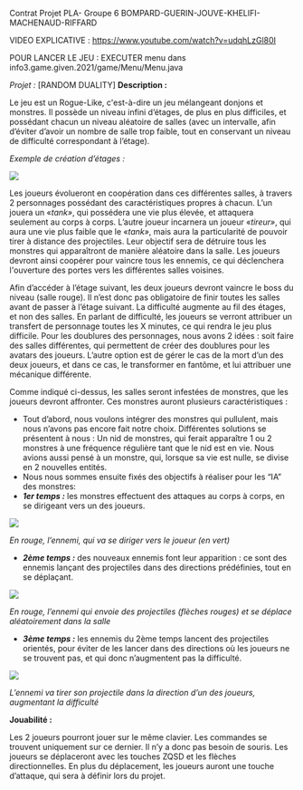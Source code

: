 ﻿Contrat Projet PLA- Groupe 6 BOMPARD-GUERIN-JOUVE-KHELIFI-MACHENAUD-RIFFARD
 
VIDEO EXPLICATIVE : https://www.youtube.com/watch?v=udqhLzGl80I

POUR LANCER LE JEU : EXECUTER menu dans info3.game.given.2021/game/Menu/Menu.java


*Projet :* [RANDOM DUALITY] **Description :**

Le jeu est un Rogue-Like, c'est-à-dire un jeu mélangeant donjons et monstres. Il possède un niveau infini d’étages, de plus en plus difficiles, et possédant chacun un niveau aléatoire de salles (avec un intervalle, afin d’éviter d’avoir un nombre de salle trop faible, tout en conservant un niveau de difficulté correspondant à l’étage).

*Exemple de création d’étages :*

![](Aspose.Words.81f5e2b7-b276-4afa-a48c-e0969871d296.001.png)

Les joueurs évolueront en coopération dans ces différentes salles, à travers 2 personnages possédant des caractéristiques propres à chacun. L’un jouera un «*tank»*, qui possédera une vie plus élevée, et attaquera seulement au corps à corps. L’autre joueur incarnera un joueur «*tireur»*, qui aura une vie plus faible que le «*tank»*, mais aura la particularité de pouvoir tirer à distance des projectiles. Leur objectif sera de détruire tous les monstres qui apparaîtront de manière aléatoire dans la salle. Les joueurs devront ainsi coopérer pour  vaincre tous les ennemis, ce qui déclenchera l'ouverture des portes vers les différentes salles voisines.

Afin d’accéder à l’étage suivant, les deux joueurs devront vaincre le boss du niveau (salle rouge). Il n’est donc pas obligatoire de finir toutes les salles avant de passer à l’étage suivant. La difficulté augmente au fil des étages, et non des salles. En parlant de difficulté, les joueurs se verront attribuer un transfert de personnage toutes les X minutes, ce qui rendra le jeu plus difficile. Pour les doublures des personnages, nous avons 2 idées : soit faire des salles différentes, qui permettent de créer des doublures pour les avatars des joueurs. L’autre option est de gérer le cas de la mort d’un des deux joueurs, et dans ce cas, le transformer en fantôme, et lui attribuer une mécanique différente.

Comme indiqué ci-dessus, les salles seront infestées de monstres, que les joueurs devront affronter. Ces monstres auront plusieurs caractéristiques :

- Tout d’abord, nous voulons intégrer des monstres qui pullulent, mais nous n’avons pas encore fait notre choix. Différentes solutions se présentent à nous : Un nid de monstres, qui ferait apparaître 1 ou 2 monstres à une fréquence régulière tant que le nid est en vie. Nous avions aussi pensé à un monstre, qui, lorsque sa vie est nulle, se divise en 2 nouvelles entités.
- Nous nous sommes ensuite fixés des objectifs à réaliser pour les “IA” des monstres:
- ***1er temps :*** les monstres effectuent des attaques au corps à corps, en se dirigeant vers un des joueurs.

![](Aspose.Words.81f5e2b7-b276-4afa-a48c-e0969871d296.002.png)

*En rouge, l’ennemi, qui va se diriger vers le joueur (en vert)*

- ***2ème temps :*** des nouveaux ennemis font leur apparition : ce sont des ennemis lançant des projectiles dans des directions prédéfinies, tout en se déplaçant.

![](Aspose.Words.81f5e2b7-b276-4afa-a48c-e0969871d296.003.png)

*En rouge, l’ennemi qui envoie des projectiles (flèches rouges) et se déplace aléatoirement dans la salle*

- ***3ème temps :*** les ennemis du 2ème temps lancent des projectiles orientés, pour éviter de les lancer dans des directions où les joueurs ne se trouvent pas, et qui donc n’augmentent pas la difficulté.

![](Aspose.Words.81f5e2b7-b276-4afa-a48c-e0969871d296.004.png)

*L’ennemi va tirer son projectile dans la direction d’un des joueurs, augmentant la difficulté*

**Jouabilité :**

Les 2 joueurs pourront jouer sur le même clavier. Les commandes se trouvent uniquement sur ce dernier. Il n’y a donc pas besoin de souris. Les joueurs se déplaceront avec les touches ZQSD et les flèches directionnelles. En plus du déplacement, les joueurs auront une touche d’attaque, qui sera à définir lors du projet.
